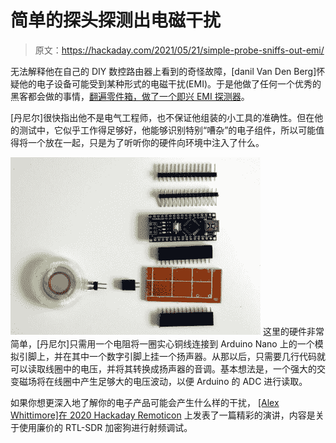 # 简单的探头探测出电磁干扰

> 原文：<https://hackaday.com/2021/05/21/simple-probe-sniffs-out-emi/>

无法解释他在自己的 DIY 数控路由器上看到的奇怪故障，[danil Van Den Berg]怀疑他的电子设备可能受到某种形式的电磁干扰(EMI)。于是他做了任何一个优秀的黑客都会做的事情，[翻遍零件箱，做了一个即兴 EMI 探测器](https://daniel.dmvandenberg.nl/diy-electromagnetic-interference-detector/)。

[丹尼尔]很快指出他不是电气工程师，也不保证他组装的小工具的准确性。但在他的测试中，它似乎工作得足够好，他能够识别特别“嘈杂”的电子组件，所以可能值得将一个放在一起，只是为了听听你的硬件向环境中注入了什么。

[![](img/211bd40849cc25ea3b1529dfe40a45b7.png)](https://hackaday.com/wp-content/uploads/2021/05/emiprobe_detail.jpg) 这里的硬件非常简单，[丹尼尔]只需用一个电阻将一圈实心铜线连接到 Arduino Nano 上的一个模拟引脚上，并在其中一个数字引脚上挂一个扬声器。从那以后，只需要几行代码就可以读取线圈中的电压，并将其转换成扬声器的音调。基本想法是，一个强大的交变磁场将在线圈中产生足够大的电压波动，以便 Arduino 的 ADC 进行读取。

如果你想更深入地了解你的电子产品可能会产生什么样的干扰， [[Alex Whittimore]在 2020 Hackaday Remoticon](https://hackaday.com/2021/01/08/remoticon-video-basics-of-rf-emissions-debugging-workshop/) 上发表了一篇精彩的演讲，内容是关于使用廉价的 RTL-SDR 加密狗进行射频调试。